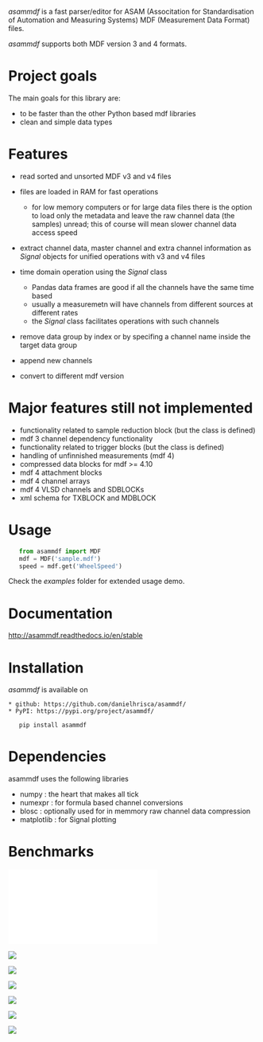 *asammdf* is a fast parser/editor for ASAM (Associtation for Standardisation of Automation and Measuring Systems) MDF (Measurement Data Format) files. 

*asammdf* supports both MDF version 3 and 4 formats. 

Project goals
=============
The main goals for this library are:

* to be faster than the other Python based mdf libraries
* clean and simple data types

Features
========

* read sorted and unsorted MDF v3 and v4 files
* files are loaded in RAM for fast operations

    * for low memory computers or for large data files there is the option to load only the metadata and leave the raw channel data (the samples) unread; this of course will mean slower channel data access speed

* extract channel data, master channel and extra channel information as *Signal* objects for unified operations with v3 and v4 files
* time domain operation using the *Signal* class

    * Pandas data frames are good if all the channels have the same time based
    * usually a measuremetn will have channels from different sources at different rates
    * the *Signal* class facilitates operations with such channels
    
* remove data group by index or by specifing a channel name inside the target data group
* append new channels
* convert to different mdf version

Major features still not implemented
====================================

* functionality related to sample reduction block (but the class is defined)
* mdf 3 channel dependency functionality
* functionality related to trigger blocks (but the class is defined)
* handling of unfinnished measurements (mdf 4)
* compressed data blocks for mdf >= 4.10
* mdf 4 attachment blocks
* mdf 4 channel arrays
* mdf 4 VLSD channels and SDBLOCKs
* xml schema for TXBLOCK and MDBLOCK

Usage
=====

```python
   from asammdf import MDF
   mdf = MDF('sample.mdf')
   speed = mdf.get('WheelSpeed')
 ```  
 
Check the *examples* folder for extended usage demo.

Documentation
=============
http://asammdf.readthedocs.io/en/stable

Installation
============
*asammdf* is available on 

    * github: https://github.com/danielhrisca/asammdf/
    * PyPI: https://pypi.org/project/asammdf/
    
```
   pip install asammdf
```
    
Dependencies
============
asammdf uses the following libraries

* numpy : the heart that makes all tick
* numexpr : for formula based channel conversions
* blosc : optionally used for in memmory raw channel data compression
* matplotlib : for Signal plotting

Benchmarks
==========

![Using Python 3.6.1 x64](benchmarks/asam%202.0.0%20vs%20reader%200.2.5%20Pyhton3.6.1x64%20SSD%20i7-6820.txt)

![](benchmarks/open.png)

![](benchmarks/open%20-%20ram%20usage.png)

![](benchmarks/save.png)

![](benchmarks/save%20-%20ram%20usage.png)

![](benchmarks/get%20all%20channels.png)

![](benchmarks/get%20all%20channels%20-%20ram%20usage.png)
